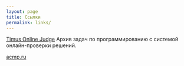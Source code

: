 ```yaml
---
layout: page
title: Ссылки
permalink: links/
---
```

[Timus Online Judge](http://acm.timus.ru) Архив задач по программированию с системой онлайн-проверки решений.

[acmp.ru](https://acmp.ru)
